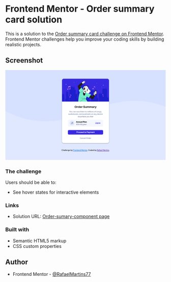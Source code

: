 # Frontend Mentor - Order summary card solution

This is a solution to the [Order summary card challenge on Frontend Mentor](https://www.frontendmentor.io/challenges/order-summary-component-QlPmajDUj). Frontend Mentor challenges help you improve your coding skills by building realistic projects.

## Screenshot

![screenshot](design/screenshot.png)

### The challenge

Users should be able to:

- See hover states for interactive elements

### Links

- Solution URL: [Order-sumary-component page](https://rafaelmartins77.github.io/Order-Sumary-Component/)

### Built with

- Semantic HTML5 markup
- CSS custom properties

## Author

- Frontend Mentor - [@RafaelMartins77](https://www.frontendmentor.io/profile/RafaelMartins77)
